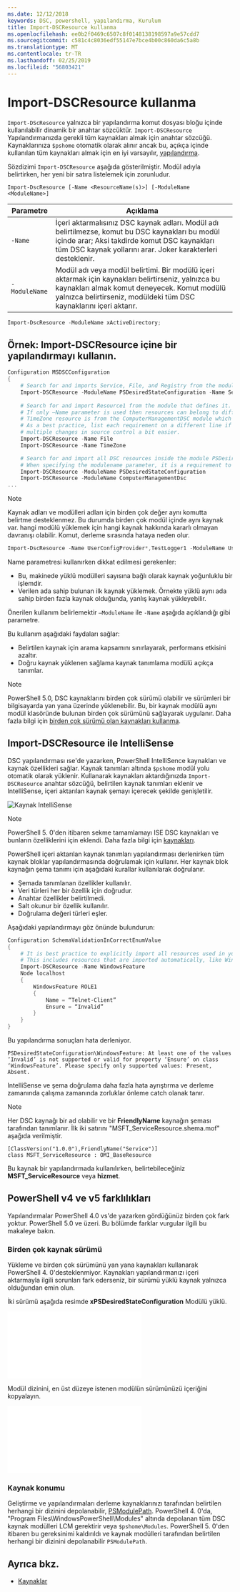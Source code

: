 ```yaml
---
ms.date: 12/12/2018
keywords: DSC, powershell, yapılandırma, Kurulum
title: Import-DSCResource kullanma
ms.openlocfilehash: ee0b2f0469c6507c8f0148138198597a9e57cdd7
ms.sourcegitcommit: c581c4c8036edf55147e7bce4b00c860da6c5a8b
ms.translationtype: MT
ms.contentlocale: tr-TR
ms.lasthandoff: 02/25/2019
ms.locfileid: "56803421"
---
```

# <a name="using-import-dscresource"></a>Import-DSCResource kullanma

`Import-DScResource` yalnızca bir yapılandırma komut dosyası bloğu içinde kullanılabilir dinamik bir anahtar sözcüktür. `Import-DSCResource` Yapılandırmanızda gerekli tüm kaynakları almak için anahtar sözcüğü. Kaynaklarınıza `$pshome` otomatik olarak alınır ancak bu, açıkça içinde kullanılan tüm kaynakları almak için en iyi varsayılır, [yapılandırma](Configurations.md).

Sözdizimi `Import-DSCResource` aşağıda gösterilmiştir.  Modül adıyla belirtirken, her yeni bir satıra listelemek için zorunludur.

```syntax
Import-DscResource [-Name <ResourceName(s)>] [-ModuleName <ModuleName>]
```

|Parametre  |Açıklama  |
|---------|---------|
|`-Name`|İçeri aktarmalısınız DSC kaynak adları. Modül adı belirtilmezse, komut bu DSC kaynakları bu modül içinde arar; Aksi takdirde komut DSC kaynakları tüm DSC kaynak yollarını arar. Joker karakterleri desteklenir.|
|`-ModuleName`|Modül adı veya modül belirtimi.  Bir modülü içeri aktarmak için kaynakları belirtirseniz, yalnızca bu kaynakları almak komut deneyecek. Komut modülü yalnızca belirtirseniz, modüldeki tüm DSC kaynaklarını içeri aktarır.|

```powershell
Import-DscResource -ModuleName xActiveDirectory;
```

## <a name="example-use-import-dscresource-within-a-configuration"></a>Örnek: Import-DSCResource içine bir yapılandırmayı kullanın.

```powershell
Configuration MSDSCConfiguration
{
    # Search for and imports Service, File, and Registry from the module PSDesiredStateConfiguration.
    Import-DSCResource -ModuleName PSDesiredStateConfiguration -Name Service, File, Registry
    
    # Search for and import Resource1 from the module that defines it.
    # If only –Name parameter is used then resources can belong to different PowerShell modules as well.
    # TimeZone resource is from the ComputerManagementDSC module which is not installed by default.
    # As a best practice, list each requirement on a different line if possible.  This makes reviewing
    # multiple changes in source control a bit easier.
    Import-DSCResource -Name File
    Import-DSCResource -Name TimeZone

    # Search for and import all DSC resources inside the module PSDesiredStateConfiguration.
    # When specifying the modulename parameter, it is a requirement to list each on a new line.
    Import-DSCResource -ModuleName PSDesiredStateConfiguration
    Import-DSCResource -ModuleName ComputerManagementDsc
...
```

> [!NOTE]
> Kaynak adları ve modülleri adları için birden çok değer aynı komutta belirtme desteklenmez. Bu durumda birden çok modül içinde aynı kaynak var. hangi modülü yüklemek için hangi kaynak hakkında kararlı olmayan davranışı olabilir. Komut, derleme sırasında hataya neden olur.
>
> ```powershell
> Import-DscResource -Name UserConfigProvider*,TestLogger1 -ModuleName UserConfigProv,PsModuleForTestLogger
> ```

Name parametresi kullanırken dikkat edilmesi gerekenler:

- Bu, makinede yüklü modülleri sayısına bağlı olarak kaynak yoğunluklu bir işlemdir.
- Verilen ada sahip bulunan ilk kaynak yüklemek. Örnekte yüklü aynı ada sahip birden fazla kaynak olduğunda, yanlış kaynak yükleyebilir.

Önerilen kullanım belirlemektir `–ModuleName` ile `-Name` aşağıda açıklandığı gibi parametre.

Bu kullanım aşağıdaki faydaları sağlar:

- Belirtilen kaynak için arama kapsamını sınırlayarak, performans etkisini azaltır.
- Doğru kaynak yüklenen sağlama kaynak tanımlama modülü açıkça tanımlar.

> [!NOTE]
> PowerShell 5.0, DSC kaynaklarını birden çok sürümü olabilir ve sürümleri bir bilgisayarda yan yana üzerinde yüklenebilir. Bu, bir kaynak modülü aynı modül klasöründe bulunan birden çok sürümünü sağlayarak uygulanır.
> Daha fazla bilgi için [birden çok sürümü olan kaynakları kullanma](sxsresource.md).

## <a name="intellisense-with-import-dscresource"></a>Import-DSCResource ile IntelliSense

DSC yapılandırması ıse'de yazarken, PowerShell IntelliSence kaynakları ve kaynak özellikleri sağlar. Kaynak tanımları altında `$pshome` modül yolu otomatik olarak yüklenir. Kullanarak kaynakları aktardığınızda `Import-DSCResource` anahtar sözcüğü, belirtilen kaynak tanımları eklenir ve IntelliSense, içeri aktarılan kaynak şemayı içerecek şekilde genişletilir.

![Kaynak IntelliSense](/media/resource-intellisense.png)

> [!NOTE]
> PowerShell 5. 0'den itibaren sekme tamamlamayı ISE DSC kaynakları ve bunların özelliklerini için eklendi. Daha fazla bilgi için [kaynakları](../resources/resources.md).

PowerShell içeri aktarılan kaynak tanımları yapılandırması derlenirken tüm kaynak bloklar yapılandırmasında doğrulamak için kullanır.
Her kaynak blok kaynağın şema tanımı için aşağıdaki kurallar kullanılarak doğrulanır.

- Şemada tanımlanan özellikler kullanılır.
- Veri türleri her bir özellik için doğrudur.
- Anahtar özellikler belirtilmedi.
- Salt okunur bir özellik kullanılır.
- Doğrulama değeri türleri eşler.

Aşağıdaki yapılandırmayı göz önünde bulundurun:

```powershell
Configuration SchemaValidationInCorrectEnumValue
{
    # It is best practice to explicitly import all resources used in your Configuration.
    # This includes resources that are imported automatically, like WindowsFeature.
    Import-DSCResource -Name WindowsFeature
    Node localhost
    {
        WindowsFeature ROLE1
        {
            Name = “Telnet-Client”
            Ensure = “Invalid”
        }
    }
}
```

Bu yapılandırma sonuçları hata derleniyor.

```output
PSDesiredStateConfiguration\WindowsFeature: At least one of the values ‘Invalid’ is not supported or valid for property ‘Ensure’ on class ‘WindowsFeature’. Please specify only supported values: Present, Absent.
```

IntelliSense ve şema doğrulama daha fazla hata ayrıştırma ve derleme zamanında çalışma zamanında zorluklar önleme catch olanak tanır.

> [!NOTE]
> Her DSC kaynağı bir ad olabilir ve bir **FriendlyName** kaynağın şeması tarafından tanımlanır. İlk iki satırını "MSFT_ServiceResource.shema.mof" aşağıda verilmiştir.
> ```syntax
> [ClassVersion("1.0.0"),FriendlyName("Service")]
> class MSFT_ServiceResource : OMI_BaseResource
> ```
> Bu kaynak bir yapılandırmada kullanılırken, belirtebileceğiniz **MSFT_ServiceResource** veya **hizmet**.

## <a name="powershell-v4-and-v5-differences"></a>PowerShell v4 ve v5 farklılıkları

Yapılandırmalar PowerShell 4.0 vs'de yazarken gördüğünüz birden çok fark yoktur. PowerShell 5.0 ve üzeri. Bu bölümde farklar vurgular ilgili bu makaleye bakın.

### <a name="multiple-resource-versions"></a>Birden çok kaynak sürümü

Yükleme ve birden çok sürümünü yan yana kaynakları kullanarak PowerShell 4. 0'desteklenmiyor. Kaynakları yapılandırmanızı içeri aktarmayla ilgili sorunları fark ederseniz, bir sürümü yüklü kaynak yalnızca olduğundan emin olun.

İki sürümü aşağıda resimde **xPSDesiredStateConfiguration** Modülü yüklü.

![Sabit birden çok kaynak sürümü](/media/multiple-resource-versions-broken.md)

Modül dizinini, en üst düzeye istenen modülün sürümünüzü içeriğini kopyalayın.

![Sabit birden çok kaynak sürümü](/media/multiple-resource-versions-fixed.md)

### <a name="resource-location"></a>Kaynak konumu

Geliştirme ve yapılandırmaları derleme kaynaklarınızı tarafından belirtilen herhangi bir dizinini depolanabilir, [PSModulePath](/powershell/developer/module/modifying-the-psmodulepath-installation-path). PowerShell 4. 0'da, "Program Files\WindowsPowerShell\Modules" altında depolanan tüm DSC kaynak modülleri LCM gerektirir veya `$pshome\Modules`. PowerShell 5. 0'den itibaren bu gereksinimi kaldırıldı ve kaynak modülleri tarafından belirtilen herhangi bir dizinini depolanabilir `PSModulePath`.

## <a name="see-also"></a>Ayrıca bkz.

- [Kaynaklar](../resources/resources.md)
